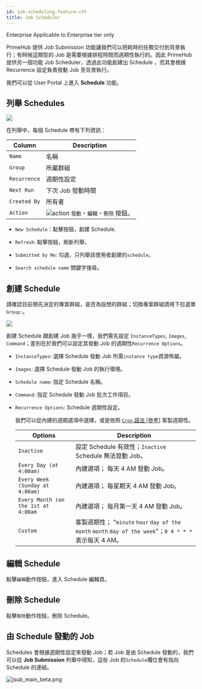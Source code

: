 ```yaml
---
id: job-scheduling-feature-cht
title: Job Scheduler
---
```


<div class="ee-only tooltip">Enterprise
  <span class="tooltiptext">Applicable to Enterprise tier only</span>
</div>

PrimeHub 提供 Job Submission 功能讓我們可以把耗時的任務交付到背景執行；有時候這類型的 Job 是需要根據排程時間而週期性執行的。因此 PrimeHub 提供另一個功能 Job Scheduler，透過此功能創建出 Schedule ，而其會根據 Recurrence 設定負責發動 Job 至背景執行。

我們可以從 User Portal 上進入 **Schedule** 功能。

## 列舉 Schedules

![](assets/jscheduler_main_beta_v31.png)

在列舉中，每個 Schedule 帶有下列資訊：

|Column|Description|
|------|-----------|
|`Name`|名稱|
|`Group`|所屬群組|
|`Recurrence`| 週期性設定|
|`Next Run`| 下次 Job 發動時間|
|`Created By`| 所有者|
|`Action`|![action](assets/jscheduler_action.png) `發動`・`編輯`・`刪除` 按鈕。 |

+ `New Schedule`：點擊按鈕，創建 Schedule.

+ `Refresh`: 點擊按鈕，刷新列舉。

+ `Submitted by Me`: 勾選，只列舉該使用者創建的`schedule`。

+ `Search schedule name` 關鍵字搜尋。

## 創建 Schedule

請確認目前預先決定的專案群組，是否為設想的群組；切換專案群組請用下拉選單 `Group:`。

![](assets/jscheduler_create_beta_v3.png)

創建 Schedule 跟創建 Job 幾乎一樣，我們需先設定 `InstanceTypes`, `Images`, `Command`；差別在於我們可以設定其發動 Job 的週期性`Recurrence Options`。

+ `InstanceTypes`: 選擇 Schedule 發動 Job 所需`instance type`資源佈屬。

+ `Images`: 選擇 Schedule 發動 Job 的執行環境。

+ `Schedule name`: 指定 Schedule 名稱。

+ `Command`: 指定 Schedule 發動 Job 批次工作項目。

+ `Recurrence Options`: Schedule 週期性設定。

  我們可以從內建的週期選項中選擇，或是依照 [`Cron` 語法 [參考]](https://en.wikipedia.org/wiki/Cron) 客製週期性。

  |Options                            |Description                     |
  |-----------------------------------|--------------------------------|
  |`Inactive`                         | 設定 Schedule 有效性；`Inactive` Schedule 無法發動 Job。|
  |`Every Day (at 4:00am)`            | 內建選項； 每天 4 AM 發動 Job。|
  |`Every Week (Sunday at 4:00am)`    | 內建選項； 每星期天 4 AM 發動 Job。|
  |`Every Month (on the 1st at 4:00am`| 內建選項； 每月第一天 4 AM 發動 Job。|
  |`Custom`                           | 客製週期性； "`minute` `hour` `day of the month` `month` `day of the week`"；`0 4 * * *` 表示每天 4 AM。|

## 編輯 Schedule

點擊`編輯`動作按鈕，進入 Schedule 編輯頁。

## 刪除 Schedule

點擊`刪除`動作按鈕，刪除 Schedule。

## 由 Schedule 發動的 Job

Schedules 會根據週期性設定來發動 Job；若 Job 是由 Schedule 發動的，我們可以從 **Job Submission** 列舉中得知，這些 Job 的`Schedule`欄位會有指向 Schedule 的連結。

![jsub_main_beta.png](assets/jsub_main_beta_v3.png)
